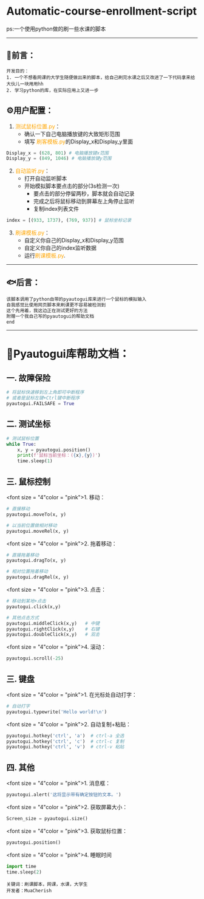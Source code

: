 # Automatic-course-enrollment-script
ps:一个使用python做的刷一些水课的脚本

---



## :tropical_fish:前言：

```
开发目的：
1. 一个不想看网课的大学生随便做出来的脚本，给自己刷完水课之后又改进了一下代码拿来给大伙儿一块用用hh
2. 学习python的库，在实际应用上又进一步
```

## :gear:用户配置：

1. <font color = "orange">测试鼠标位置.py</font>：
	- 确认一下自己电脑播放键的大致矩形范围 
	- 填写 <font color = "orange">刷客模板.py</font>的Display_x和Display_y里面

```python
Display_x = (628, 801) # 电脑播放键x范围  
Display_y = (849, 1046) # 电脑播放键y范围
```

2.  <font color = "orange">自动监听.py</font>：
	- 打开自动监听脚本
	- 开始模拟脚本要点击的部分(3s检测一次)
		- 要点击的部分停留两秒，脚本就会自动记录
		- 完成之后将鼠标移动到屏幕左上角停止监听
		- 复制index列表文件

```python
index = [(933, 1737), (769, 937)] # 鼠标坐标记录
```

3.   <font color = "orange">刷课模板.py</font>：
        - 自定义你自己的Display_x和Display_y范围
        - 自定义你自己的index监听数据
        - 运行<font color = "orange">刷课模板.py</font>.

---

## :fish:后言：

```c
该脚本调用了python自带的pyautogui库来进行一个鼠标的模拟输入
自我感觉比使用网页脚本来刷课更不容易被检测到
这个先用着，我这边正在测试更好的方法
附赠一个我自己写的pyautogui的帮助文档
end
```



---

# :bookmark_tabs:Pyautogui库帮助文档：

## 一. 故障保险

```python
# 将鼠标快速移到左上角即可中断程序
# 或者是鼠标左键+Ctrl键中断程序
pyautogui.FAILSAFE = True
```

## 二. 测试坐标

```python
# 测试鼠标位置  
while True:  
	x, y = pyautogui.position()  
	print(f'鼠标当前坐标：({x},{y})')  
	time.sleep(1)
```

## 三. 鼠标控制

<font size = "4"color = "pink">1. 移动</font>：

```python
# 直接移动
pyautogui.moveTo(x, y)

# 以当前位置做相对移动
pyautogui.moveRel(x, y)
```

<font size = "4"color = "pink">2. 拖着移动</font>：

```python
# 直接拖着移动
pyautogui.dragTo(x, y)

# 相对位置拖着移动
pyautogui.dragRel(x, y)
```

<font size = "4"color = "pink">3. 点击</font>：

```python
# 移动到某地+点击
pyautogui.click(x,y)

# 其他点击方式
pyautogui.middleClick(x,y)   # 中键
pyautogui.rightClick(x,y)    # 右键
pyautogui.doubleClick(x,y)   # 双击
```

<font size = "4"color = "pink">4. 滚动</font>：

```python
pyautogui.scroll(-25)
```

## 三. 键盘

<font size = "4"color = "pink">1. 在光标处自动打字</font>：

```python
# 自动打字
pyautogui.typewrite('Hello world!\n')
```

<font size = "4"color = "pink">2. 自动复制+粘贴</font>：

```python
pyautogui.hotkey('ctrl', 'a')  # ctrl-a 全选
pyautogui.hotkey('ctrl', 'c')  # ctrl-c 复制  
pyautogui.hotkey('ctrl', 'v')  # ctrl-v 粘贴
```

## 四. 其他

<font size = "4"color = "pink">1. 消息框</font>：

```python
pyautogui.alert('这将显示带有确定按钮的文本。')
```

<font size = "4"color = "pink">2. 获取屏幕大小</font>：

```python
Screen_size = pyautogui.size()
```

<font size = "4"color = "pink">3. 获取鼠标位置</font>：

```python
pyautogui.position()
```

<font size = "4"color = "pink">4. 睡眠时间</font>

```python
import time
time.sleep(2)
```


```
关键词：刷课脚本，网课，水课，大学生
开发者：MuaCherish
```
